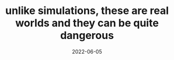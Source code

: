---
title: "unlike simulations, these are real worlds and they can be quite dangerous"
date: 2022-06-05
related:
  - DEFEND YOURSELF
tags:
  - Fragment
  - Survive
---